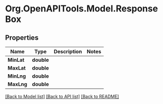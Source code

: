 
# Org.OpenAPITools.Model.ResponseBox

## Properties

Name | Type | Description | Notes
------------ | ------------- | ------------- | -------------
**MinLat** | **double** |  | 
**MaxLat** | **double** |  | 
**MinLng** | **double** |  | 
**MaxLng** | **double** |  | 

[[Back to Model list]](../README.md#documentation-for-models)
[[Back to API list]](../README.md#documentation-for-api-endpoints)
[[Back to README]](../README.md)

